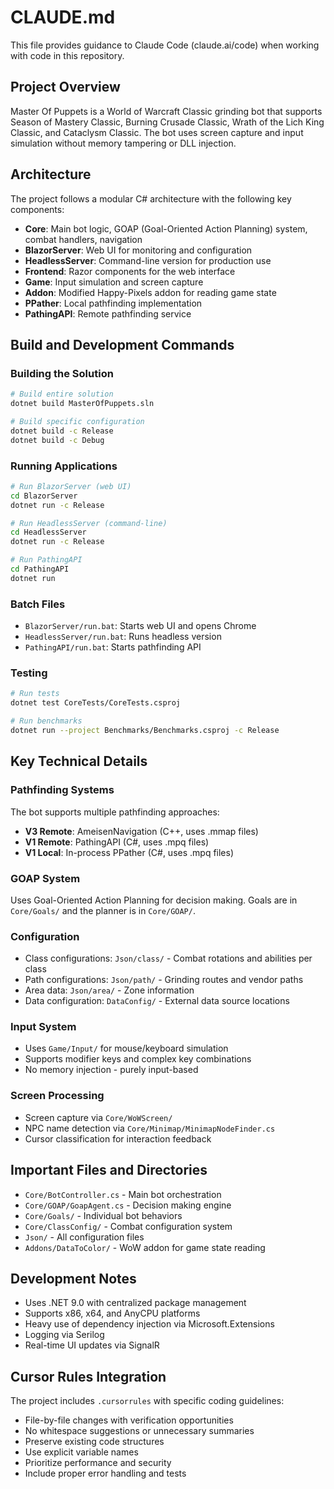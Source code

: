 # CLAUDE.md

This file provides guidance to Claude Code (claude.ai/code) when working with code in this repository.

## Project Overview

Master Of Puppets is a World of Warcraft Classic grinding bot that supports Season of Mastery Classic, Burning Crusade Classic, Wrath of the Lich King Classic, and Cataclysm Classic. The bot uses screen capture and input simulation without memory tampering or DLL injection.

## Architecture

The project follows a modular C# architecture with the following key components:

- **Core**: Main bot logic, GOAP (Goal-Oriented Action Planning) system, combat handlers, navigation
- **BlazorServer**: Web UI for monitoring and configuration 
- **HeadlessServer**: Command-line version for production use
- **Frontend**: Razor components for the web interface
- **Game**: Input simulation and screen capture
- **Addon**: Modified Happy-Pixels addon for reading game state
- **PPather**: Local pathfinding implementation
- **PathingAPI**: Remote pathfinding service

## Build and Development Commands

### Building the Solution
```bash
# Build entire solution
dotnet build MasterOfPuppets.sln

# Build specific configuration
dotnet build -c Release
dotnet build -c Debug
```

### Running Applications
```bash
# Run BlazorServer (web UI)
cd BlazorServer
dotnet run -c Release

# Run HeadlessServer (command-line)  
cd HeadlessServer
dotnet run -c Release

# Run PathingAPI
cd PathingAPI
dotnet run
```

### Batch Files
- `BlazorServer/run.bat`: Starts web UI and opens Chrome
- `HeadlessServer/run.bat`: Runs headless version
- `PathingAPI/run.bat`: Starts pathfinding API

### Testing
```bash
# Run tests
dotnet test CoreTests/CoreTests.csproj

# Run benchmarks
dotnet run --project Benchmarks/Benchmarks.csproj -c Release
```

## Key Technical Details

### Pathfinding Systems
The bot supports multiple pathfinding approaches:
- **V3 Remote**: AmeisenNavigation (C++, uses .mmap files)
- **V1 Remote**: PathingAPI (C#, uses .mpq files)  
- **V1 Local**: In-process PPather (C#, uses .mpq files)

### GOAP System
Uses Goal-Oriented Action Planning for decision making. Goals are in `Core/Goals/` and the planner is in `Core/GOAP/`.

### Configuration
- Class configurations: `Json/class/` - Combat rotations and abilities per class
- Path configurations: `Json/path/` - Grinding routes and vendor paths
- Area data: `Json/area/` - Zone information
- Data configuration: `DataConfig/` - External data source locations

### Input System
- Uses `Game/Input/` for mouse/keyboard simulation
- Supports modifier keys and complex key combinations
- No memory injection - purely input-based

### Screen Processing
- Screen capture via `Core/WoWScreen/`
- NPC name detection via `Core/Minimap/MinimapNodeFinder.cs`
- Cursor classification for interaction feedback

## Important Files and Directories

- `Core/BotController.cs` - Main bot orchestration
- `Core/GOAP/GoapAgent.cs` - Decision making engine
- `Core/Goals/` - Individual bot behaviors
- `Core/ClassConfig/` - Combat configuration system
- `Json/` - All configuration files
- `Addons/DataToColor/` - WoW addon for game state reading

## Development Notes

- Uses .NET 9.0 with centralized package management
- Supports x86, x64, and AnyCPU platforms
- Heavy use of dependency injection via Microsoft.Extensions
- Logging via Serilog
- Real-time UI updates via SignalR

## Cursor Rules Integration

The project includes `.cursorrules` with specific coding guidelines:
- File-by-file changes with verification opportunities
- No whitespace suggestions or unnecessary summaries
- Preserve existing code structures
- Use explicit variable names
- Prioritize performance and security
- Include proper error handling and tests
